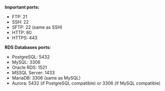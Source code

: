**Important ports:**
- FTP: 21
- SSH: 22
- SFTP: 22 (same as SSH)
- HTTP: 80
- HTTPS: 443

**RDS Databases ports:**
- PostgreSQL: 5432
- MySQL: 3306
- Oracle RDS: 1521
- MSSQL Server: 1433
- MariaDB: 3306 (same as MySQL)
- Aurora: 5432 (if PostgreSQL compatible) or 3306 (if MySQL compatible)